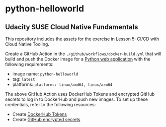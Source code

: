 # python-helloworld
## Udacity SUSE Cloud Native Fundamentals

This repository includes the assets for the exercise in Lesson 5: CI/CD with Cloud Native Tooling.

Create a GitHub Action in the `./github/workflows/docker-build.yml` that will build and push the Docker image for a [Python web application](https://github.com/udacity/nd064_course_1/tree/main/exercises/python-helloworld) with the following requirements:
* image name: `python-helloworld`
* tag: `latest`
* platforms: `platforms: linux/amd64, linux/arm64`

The above GitHub Action uses DockerHub Tokens and encrypted GitHub secrets to log in to DockerHub and push new images. To set up these credentials, refer to the following resources:
* Create [DockerHub Tokens](https://www.docker.com/blog/docker-hub-new-personal-access-tokens/)
* Create [GitHub encrypted secrets](https://docs.github.com/en/free-pro-team@latest/actions/reference/encrypted-secrets)

